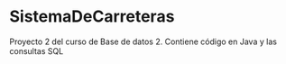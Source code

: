 # SistemaDeCarreteras
Proyecto 2 del curso de Base de datos 2. Contiene código en Java y las consultas SQL
